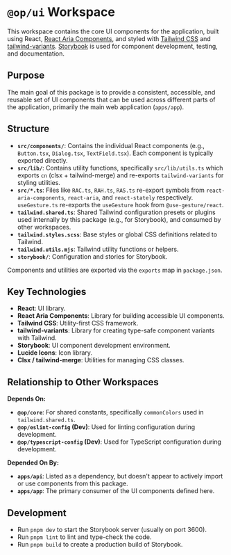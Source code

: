 # `@op/ui` Workspace

This workspace contains the core UI components for the application, built using React, [React Aria Components](https://react-spectrum.adobe.com/react-aria/react-aria-components.html), and styled with [Tailwind CSS](https://tailwindcss.com/) and [tailwind-variants](https://www.tailwind-variants.org/). [Storybook](https://storybook.js.org/) is used for component development, testing, and documentation.

## Purpose

The main goal of this package is to provide a consistent, accessible, and reusable set of UI components that can be used across different parts of the application, primarily the main web application (`apps/app`).

## Structure

- **`src/components/`**: Contains the individual React components (e.g., `Button.tsx`, `Dialog.tsx`, `TextField.tsx`). Each component is typically exported directly.
- **`src/lib/`**: Contains utility functions, specifically `src/lib/utils.ts` which exports `cn` (clsx + tailwind-merge) and re-exports `tailwind-variants` for styling utilities.
- **`src/*.ts`**: Files like `RAC.ts`, `RAH.ts`, `RAS.ts` re-export symbols from `react-aria-components`, `react-aria`, and `react-stately` respectively. `useGesture.ts` re-exports the `useGesture` hook from `@use-gesture/react`.
- **`tailwind.shared.ts`**: Shared Tailwind configuration presets or plugins used internally by this package (e.g., for Storybook), and consumed by other workspaces.
- **`tailwind.styles.scss`**: Base styles or global CSS definitions related to Tailwind.
- **`tailwind.utils.mjs`**: Tailwind utility functions or helpers.
- **`storybook/`**: Configuration and stories for Storybook.

Components and utilities are exported via the `exports` map in `package.json`.

## Key Technologies

- **React**: UI library.
- **React Aria Components**: Library for building accessible UI components.
- **Tailwind CSS**: Utility-first CSS framework.
- **tailwind-variants**: Library for creating type-safe component variants with Tailwind.
- **Storybook**: UI component development environment.
- **Lucide Icons**: Icon library.
- **Clsx / tailwind-merge**: Utilities for managing CSS classes.

## Relationship to Other Workspaces

**Depends On:**

- **`@op/core`**: For shared constants, specifically `commonColors` used in `tailwind.shared.ts`.
- **`@op/eslint-config` (Dev)**: Used for linting configuration during development.
- **`@op/typescript-config` (Dev)**: Used for TypeScript configuration during development.

**Depended On By:**

- **`apps/api`**: Listed as a dependency, but doesn't appear to actively import or use components from this package.
- **`apps/app`**: The primary consumer of the UI components defined here.

## Development

- Run `pnpm dev` to start the Storybook server (usually on port 3600).
- Run `pnpm lint` to lint and type-check the code.
- Run `pnpm build` to create a production build of Storybook.
